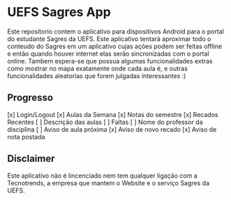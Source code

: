 # UEFS Sagres App
Este reposítorio contem o aplicativo para dispositivos Android para o portal do estudante Sagres da UEFS.
Este aplicativo tentará aproximar todo o conteudo do Sagres em um aplicativo cujas ações podem ser feitas offline e então quando houver internet elas serão sincronizadas com o portal online.
Tambem espera-se que possua algumas funcionalidades extras como mostrar no mapa exatamente onde cada aula é, e outras funcionalidades aleatorias que forem julgadas interessantes :)

## Progresso
[x] Login/Logout
[x] Aulas da Semana
[x] Notas do semestre
[x] Recados Recentes
[ ] Descrição das aulas
[ ] Faltas
[ ] Nome do professor da disciplina
[ ] Aviso de aula próxima
[x] Aviso de novo recado
[x] Aviso de nota postada

## Disclaimer
Este aplicativo não é lincenciado nem tem qualquer ligação com a Tecnotrends, a empresa que mantem o Website e o serviço Sagres da UEFS.
